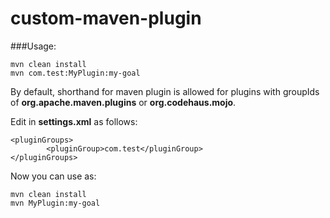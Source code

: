 # custom-maven-plugin

###Usage:

```
mvn clean install
mvn com.test:MyPlugin:my-goal
```

By default, shorthand for maven plugin is allowed for plugins with groupIds of **org.apache.maven.plugins** or **org.codehaus.mojo**. 


Edit **<pluginGroups>** in **settings.xml** as follows:

``` 
<pluginGroups>
        <pluginGroup>com.test</pluginGroup>
</pluginGroups>
```
 
Now you can use as:

```
mvn clean install
mvn MyPlugin:my-goal
```
